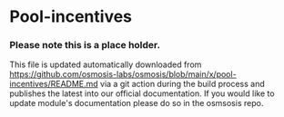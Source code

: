 # Pool-incentives

### Please note this is a place holder.
This file is updated automatically downloaded from https://github.com/osmosis-labs/osmosis/blob/main/x/pool-incentives/README.md via a git action during the build process and publishes the latest into our official documentation. If you would like to update module's documentation please do so in the osmsosis repo. 